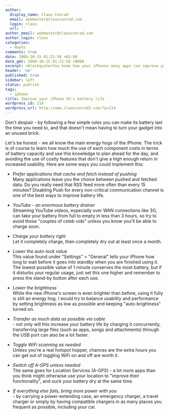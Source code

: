```yaml
---
author:
  display_name: Claus Conrad
  email: webmaster@clausconrad.com
  login: claus
  url: ''
author_email: webmaster@clausconrad.com
author_login: claus
categories:
  - Howto
comments: true
date: 2009-10-15 01:21:58 +02:00
date_gmt: 2009-10-15 01:21:58 +0000
excerpt: <blockquote>You know how your iPhones many apps can improve your productivity tremendously, but have also learned that its not-so-fantastic battery life increases your stress level at the same time?</blockquote>
header: 'no'
published: true
sidebar: left
status: publish
tags:
  - iphone
title: Improve your iPhone 3G's battery life
wordpress_id: 114
wordpress_url: http://www.clausconrad2.com/?p=114
---
```

Don't despair - by following a few simple rules you can make its battery last the time you need to, and that doesn't mean having to turn your gadget into an unused brick.

Let's be honest - we all know the main energy hogs of the iPhone. The trick is of course to learn how much the use of each component costs in terms of battery capacity and use this knowledge to plan ahead for the day, and avoiding the use of costly features that don't give a high enough return in increased usability. Here are some ways you could implement this:

*   _Prefer applications that cache and fetch instead of pushing_  
    Many applications leave you the choice between pushed and fetched data. Do you really need that RSS feed more often than every 15 minutes? Disabling Push for every non-critical communication channel is one of the best ways to improve battery life.  

*   _YouTube - an enormous battery drainer_  
    Streaming YouTube videos, especially over WAN connections like 3G, can take your battery from full to empty in less than 3 hours, so try to avoid those "couples of celeb vids" unless you know you'll be able to charge soon.  

*   _Charge your battery right_  
    Let it completely charge, then completely dry out at least once a month.  

*   _Lower the auto-lock value_  
    This value found under "Settings" > "General" tells your iPhone how long to wait before it goes into standby when you are finished using it. The lowest possible value of 1 minute conserves the most battery, but if it disturbs your regular usage, just set this one higher and remember to press the stand-by button after each use.  

*   _Lower the brightness_  
    While the new iPhone's screen is even brighter than before, using it fully is still an energy hog. I would try to balance usability and performance by setting brightness as low as possible and keeping "auto-brightness" turned on.  

*   _Transfer as much data as possible via cable_  
    \- not only will this increase your battery life by charging it concurrently, transferring large files (such as apps, songs and attachments) through the USB port can also be a lot faster.

*   _Toggle WiFi scanning as needed_  
    Unless you're a real hotspot hopper, chances are the extra hours you can get out of toggling WiFi on and off are worth it.  

*   _Switch off A-GPS unless needed_  
    The same goes for Location Services (A-GPS) - a lot more apps than you think might otherwise use your location to "improve their functionality", and suck your battery dry at the same time.  

*   _If everything else fails, bring more power with you_  
    \- by carrying a power-extending case, an emergency charger, a travel charger or simply by having compatible chargers in as many places you frequent as possible, including your car.
